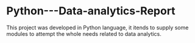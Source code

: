 # Python---Data-analytics-Report
This project was developed in Python language, it itends to supply some modules to attempt the whole needs related to data analytics.
